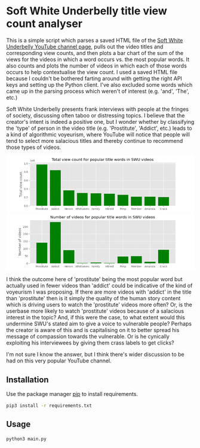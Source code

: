 # Soft White Underbelly title view count analyser

This is a simple script which parses a saved HTML file of the [Soft White Underbelly YouTube channel page](https://www.youtube.com/c/SoftWhiteUnderbelly/videos), pulls out the video titles and corresponding view counts, and then plots a bar chart of the sum of the views for the videos in which a word occurs vs. the most popular words. It also counts and plots the number of videos in which each of those words occurs to help contextualise the view count. I used a saved HTML file because I couldn't be bothered farting around with getting the right API keys and setting up the Python client. I've also excluded some words which came up in the parsing process which weren't of interest (e.g. 'and', 'The', etc.)

Soft White Underbelly presents frank interviews with people at the fringes of society, discussing often taboo or distressing topics. I believe that the creator's intent is indeed a positive one, but I wonder whether by classifying the 'type' of person in the video title (e.g. 'Prostitute', 'Addict', etc.) leads to a kind of algorithmic voyeurism, where YouTube will notice that people will tend to select more salacious titles and thereby continue to recommend those types of videos. 

![Total views vs. word plot](total_views.png)
![Number of videos vs. word plot](num_videos.png)

I think the outcome here of 'prostitute' being the most popular word but actually used in fewer videos than 'addict' could be indicative of the kind of voyeurism I was proposing. If there are more videos with 'addict' in the title than 'prostitute' then is it simply the quality of the human story content which is driving users to watch the 'prostitute' videos more often? Or, is the userbase more likely to watch 'prostitute' videos because of a salacious interest in the topic? And, if this were the case, to what extent would this undermine SWU's stated aim to give a voice to vulnerable people? Perhaps the creator is aware of this and is capitalising on it to better spread his message of compassion towards the vulnerable. Or is he cynically exploiting his interviewees by giving them crass labels to get clicks?

I'm not sure I know the answer, but I think there's wider discussion to be had on this very popular YouTube channel.

## Installation

Use the package manager [pip](https://pip.pypa.io/en/stable/) to install requirements.

```bash
pip3 install -r requirements.txt
```

## Usage

```bash
python3 main.py
```
